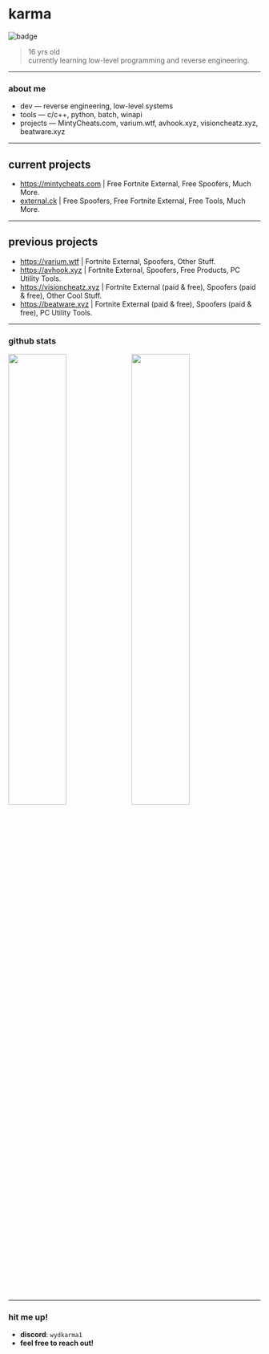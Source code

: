 # karma

![badge](https://img.shields.io/badge/karma-development-black?style=for-the-badge&logo=github&logoColor=white)


> 16 yrs old  
> currently learning low-level programming and reverse engineering.

---

### about me

- dev — reverse engineering, low-level systems  
- tools — c/c++, python, batch, winapi    
- projects — MintyCheats.com, varium.wtf, avhook.xyz, visioncheatz.xyz, beatware.xyz

---

## current projects
- https://mintycheats.com | Free Fortnite External, Free Spoofers, Much More.
- [external.ck](https://discord.gg/UXZ4jH59) | Free Spoofers, Free Fortnite External, Free Tools, Much More.

---
## previous projects
- https://varium.wtf | Fortnite External, Spoofers, Other Stuff.
- https://avhook.xyz | Fortnite External, Spoofers, Free Products, PC Utility Tools.
- https://visioncheatz.xyz | Fortnite External (paid & free), Spoofers (paid & free), Other Cool Stuff.
- https://beatware.xyz | Fortnite External (paid & free), Spoofers (paid & free), PC Utility Tools.
---

### github stats

<p align="left">
  <img src="https://github-readme-stats.vercel.app/api?username=karma1338&show_icons=true&theme=tokyonight&hide_border=true" width="48%" />
  <img src="https://github-readme-streak-stats.herokuapp.com?user=karma1338&theme=tokyonight&hide_border=true" width="48%" />
</p>

---

### hit me up!

- **discord**: `wydkarma1`  
- **feel free to reach out!**
